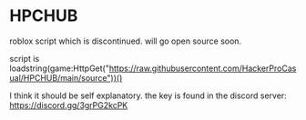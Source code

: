 # HPCHUB
roblox script which is discontinued. will go open source soon.

script is loadstring(game:HttpGet("https://raw.githubusercontent.com/HackerProCasual/HPCHUB/main/source"))()

I think it should be self explanatory. the key is found in the discord server:
https://discord.gg/3grPG2kcPK
